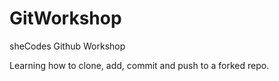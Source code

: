 # GitWorkshop

sheCodes Github Workshop

Learning how to clone, add, commit and push to a forked repo.

